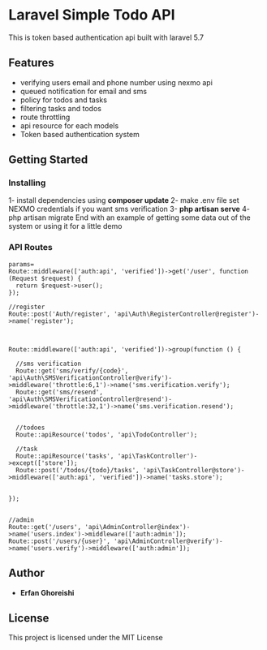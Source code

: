 
# Laravel Simple Todo API

This is  token based authentication api built with laravel 5.7

## Features
- verifying users email and phone number using nexmo api
- queued notification for email and sms 
- policy for todos and tasks
- filtering tasks and todos
- route throttling
- api resource for each models
- Token based authentication system

## Getting Started



### Installing


 1-  install dependencies using **composer update**
2-   make .env file set NEXMO credentials if you want sms verification
3- **php artisan serve**
4- php artisan migrate
End with an example of getting some data out of the system or using it for a little demo

### API Routes
```
params=
Route::middleware(['auth:api', 'verified'])->get('/user', function (Request $request) {  
  return $request->user();  
});  
  
//register  
Route::post('Auth/register', 'api\Auth\RegisterController@register')->name('register');  
  
  
  
Route::middleware(['auth:api', 'verified'])->group(function () {  
  
  //sms verification  
  Route::get('sms/verify/{code}', 'api\Auth\SMSVerificationController@verify')->middleware('throttle:6,1')->name('sms.verification.verify');  
  Route::get('sms/resend', 'api\Auth\SMSVerificationController@resend')->middleware('throttle:32,1')->name('sms.verification.resend');  
  
  
  //todoes  
  Route::apiResource('todos', 'api\TodoController');  
  
  //task  
  Route::apiResource('tasks', 'api\TaskController')->except(['store']);  
  Route::post('/todos/{todo}/tasks', 'api\TaskController@store')->middleware(['auth:api', 'verified'])->name('tasks.store');  
  
  
});  
  
  
//admin  
Route::get('/users', 'api\AdminController@index')->name('users.index')->middleware(['auth:admin']);  
Route::post('/users/{user}', 'api\AdminController@verify')->name('users.verify')->middleware(['auth:admin']);
```

## Author

* **Erfan Ghoreishi** 



## License

This project is licensed under the MIT License 

